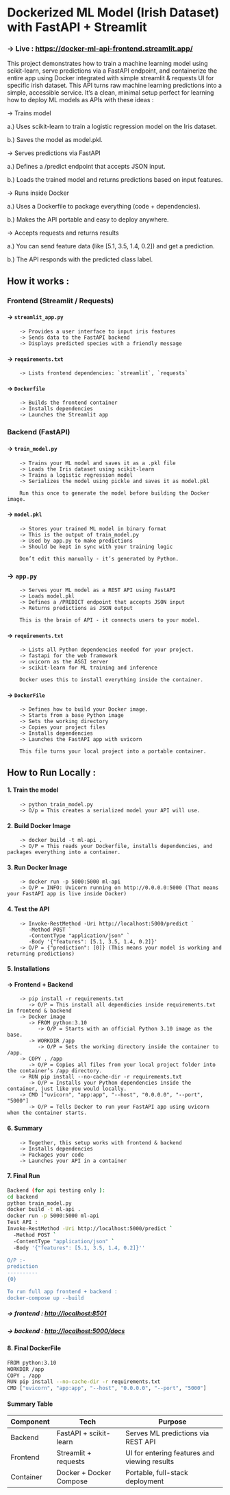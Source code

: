 #  Dockerized ML Model (Irish Dataset) with FastAPI + Streamlit 

### → Live : https://docker-ml-api-frontend.streamlit.app/
This project demonstrates how to train a machine learning model using scikit-learn, serve predictions via a FastAPI endpoint, and containerize the entire app using Docker integrated with simple streamlit & requests UI for specific irish dataset. This API turns raw machine learning predictions into a simple, accessible service. 
It’s a clean, minimal setup perfect for learning how to deploy ML models as APIs with these ideas : 

→ Trains model

   a.) Uses scikit-learn to train a logistic regression model on the Iris dataset.

   b.) Saves the model as model.pkl.
   
→ Serves predictions via FastAPI

   a.) Defines a /predict endpoint that accepts JSON input.

   b.) Loads the trained model and returns predictions based on input features.
   
→ Runs inside Docker

   a.) Uses a Dockerfile to package everything (code + dependencies).

   b.) Makes the API portable and easy to deploy anywhere.
   
→ Accepts requests and returns results

   a.) You can send feature data (like [5.1, 3.5, 1.4, 0.2]) and get a prediction.

   b.) The API responds with the predicted class label.

## How it works :

###  Frontend (Streamlit / Requests)
#### → `streamlit_app.py`
        -> Provides a user interface to input iris features  
        -> Sends data to the FastAPI backend  
        -> Displays predicted species with a friendly message  

#### → `requirements.txt`
        -> Lists frontend dependencies: `streamlit`, `requests`  

#### → `Dockerfile`
        -> Builds the frontend container  
        -> Installs dependencies  
        -> Launches the Streamlit app

###  Backend (FastAPI)
#### → `train_model.py`
        -> Trains your ML model and saves it as a .pkl file
        -> Loads the Iris dataset using scikit-learn
        -> Trains a logistic regression model
        -> Serializes the model using pickle and saves it as model.pkl
        
        Run this once to generate the model before building the Docker image.
#### → `model.pkl`
        -> Stores your trained ML model in binary format
        -> This is the output of train_model.py
        -> Used by app.py to make predictions
        -> Should be kept in sync with your training logic
        
        Don’t edit this manually - it’s generated by Python.
### → `app.py`
        -> Serves your ML model as a REST API using FastAPI
        -> Loads model.pkl
        -> Defines a /PREDICT endpoint that accepts JSON input
        -> Returns predictions as JSON output
        
        This is the brain of API - it connects users to your model.
#### → `requirements.txt`
        -> Lists all Python dependencies needed for your project.
        -> fastapi for the web framework
        -> uvicorn as the ASGI server
        -> scikit-learn for ML training and inference
        
        Docker uses this to install everything inside the container.
#### → `DockerFile`
        -> Defines how to build your Docker image.
        -> Starts from a base Python image
        -> Sets the working directory
        -> Copies your project files
        -> Installs dependencies
        -> Launches the FastAPI app with uvicorn
       
        This file turns your local project into a portable container.

## How to Run Locally :

#### 1. Train the model
        -> python train_model.py
        -> O/p = This creates a serialized model your API will use.
#### 2. Build Docker Image
        -> docker build -t ml-api .
        -> O/P = This reads your Dockerfile, installs dependencies, and packages everything into a container.
#### 3. Run Docker Image 
        -> docker run -p 5000:5000 ml-api
        -> O/P = INFO: Uvicorn running on http://0.0.0.0:5000 (That means your FastAPI app is live inside Docker)
#### 4. Test the API
        -> Invoke-RestMethod -Uri http://localhost:5000/predict `
           -Method POST `
           -ContentType "application/json" `
           -Body '{"features": [5.1, 3.5, 1.4, 0.2]}'
        -> O/P = {"prediction": [0]} (This means your model is working and returning predictions)
#### 5. Installations 
#### → Frontend + Backend
        -> pip install -r requirements.txt
           -> O/P = This install all dependicies inside requirements.txt in frontend & backend 
        -> Docker image 
           -> FROM python:3.10
              -> O/P = Starts with an official Python 3.10 image as the base.
           -> WORKDIR /app
              -> O/P = Sets the working directory inside the container to /app.
        -> COPY . /app
           -> O/P = Copies all files from your local project folder into the container’s /app directory.
        -> RUN pip install --no-cache-dir -r requirements.txt
           -> O/P = Installs your Python dependencies inside the container, just like you would locally.
        -> CMD ["uvicorn", "app:app", "--host", "0.0.0.0", "--port", "5000"]
           -> O/P = Tells Docker to run your FastAPI app using uvicorn when the container starts.
#### 6. Summary 
        -> Together, this setup works with frontend & backend 
        -> Installs dependencies
        -> Packages your code
        -> Launches your API in a container
#### 7. Final Run 
```bash
Backend (for api testing only ):
cd backend
python train_model.py
docker build -t ml-api .
docker run -p 5000:5000 ml-api
Test API : 
Invoke-RestMethod -Uri http://localhost:5000/predict `
  -Method POST `
  -ContentType "application/json" `
  -Body '{"features": [5.1, 3.5, 1.4, 0.2]}''

O/P :- 
prediction
----------
{0}

To run full app frontend + backend : 
docker-compose up --build
```
#####  → frontend : [http://localhost:8501](https://docker-ml-api-frontend.streamlit.app/)
#####  → backend  : [http://localhost:5000/docs](https://docker-ml-api.onrender.com/docs)

#### 8. Final DockerFile 
```bash
FROM python:3.10
WORKDIR /app
COPY . /app
RUN pip install --no-cache-dir -r requirements.txt
CMD ["uvicorn", "app:app", "--host", "0.0.0.0", "--port", "5000"]
```
#### Summary Table 

| Component |         Tech            |             Purpose                          |
|-----------|-------------------------|----------------------------------------------|
| Backend   | FastAPI + scikit-learn  | Serves ML predictions via REST API           |
| Frontend  | Streamlit + requests    | UI for entering features and viewing results |
| Container | Docker + Docker Compose | Portable, full-stack deployment              |
